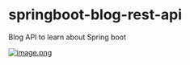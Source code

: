 # springboot-blog-rest-api
Blog API to learn about Spring boot


[![image.png](https://i.postimg.cc/rpTJcMM7/image.png)](https://postimg.cc/5XPvScHm)
